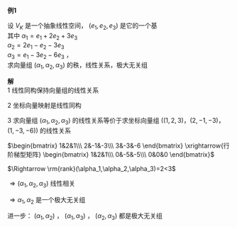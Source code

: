 **例1**  
  
设 $V_K$ 是一个抽象线性空间， $(e_1,e_2,e_3)$ 是它的一个基  
其中 $\alpha_1=e_1+2e_2+3e_3$   
 $\alpha_2=2e_1-e_2-3e_3$   
 $\alpha_3=e_1-3e_2-6e_3$ ，  
求向量组 $(\alpha_1,\alpha_2,\alpha_3)$ 的秩，线性关系，极大无关组  
  
**解**  
1 线性同构保持向量组的线性关系  
  
2 坐标向量映射是线性同构  
  
3 求向量组 $(\alpha_1,\alpha_2,\alpha_3)$ 的线性关系等价于求坐标向量组 $((1,2,3)，(2,-1,-3)，(1,-3,-6))$ 的线性关系  
  
 $\begin{bmatrix}  
1&2&1\\\   
2&-1&-3\\\   
3&-3&-6  
\end{bmatrix}  
\xrightarrow{行阶梯型矩阵}  
\begin{bmatrix}  
1&2&1\\\   
0&-5&-5\\\   
0&0&0  
\end{bmatrix}$   
  
 $\Rightarrow  
\rm{rank}(\alpha_1,\alpha_2,\alpha_3)=2<3$   
  
 $\Rightarrow(\alpha_1,\alpha_2,\alpha_3)$ 线性相关  
  
 $\Rightarrow\alpha_1,\alpha_2$ 是一个极大无关组  
  
进一步： $(\alpha_1,\alpha_2)$ ， $(\alpha_1,\alpha_3)$ ， $(\alpha_2,\alpha_3)$ 都是极大无关组  
